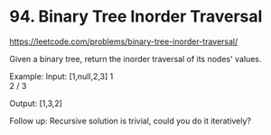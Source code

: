 # 94. Binary Tree Inorder Traversal

https://leetcode.com/problems/binary-tree-inorder-traversal/

Given a binary tree, return the inorder traversal of its nodes' values.

Example:
Input: [1,null,2,3]
   1
    \
     2
    /
   3

Output: [1,3,2]

Follow up: Recursive solution is trivial, could you do it iteratively?
